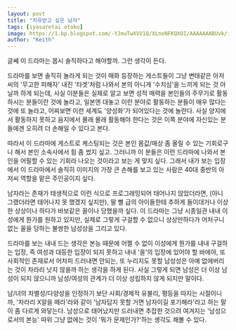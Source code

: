 ```yaml
---
layout: post
title: "치유받고 싶은 남자"
tags: [iyasaretai otoko]
image: https://1.bp.blogspot.com/-YJmuTwXVV1Q/XLneNFKQXOI/AAAAAAABUvk/iNx0LAq2QDInGWEeutkW3edymKCfCSghQCLcBGAs/s1600/iyasaretaiotoko_preview.jpg
author: "Keith"
---
```


글쎄 이 드라마는 몹시 솔직하다고 해야할까. 그런 생각이 든다.

드라마를 보면 솔직히 놀라게 되는 것이 매화 등장하는 게스트들이 그냥 변태같은 아저씨의 '무고한 피해자' 내진 '타겟'처럼 나와서 본의 아니게 '수치심'을 느끼게 되는 것 아닐까 하게 되는데, 사실 이분들은 실제로 알고 보면 성적 매력을 본인들의 주무기로 활동하시는 분들이란 것에 놀라고, 일본엔 대놓고 이런 분야로 활동하는 분들이 매우 많다는 것에 또 놀라고, 어찌보면 이런 세계도 '양성화'가 되어있다는 것에 놀란다. 사실 양지에서 활동하지 못하고 음지에서 몰래 몰래 활동해야 한다는 것은 이쪽 분야에 자신있는 분들에겐 오히려 더 손해일 수 있다고 본다. 

따라서 이 드라마에 게스트로 케스팅되는 것은 본인 몸값/매상 좀 올릴 수 있는 기회로구나 해서 본인 소속사에서 힘 좀 썼지 싶고. 그러니까 이 분들은 이런 드라마에 나와서 본인을 어필할 수 있는 기회라 나오는 것이라고 보는 게 맞지 싶다. 그래서 내가 보는 입장에서 이 드라마에서 솔직히 이미지의 가장 큰 손해를 보고 있는 사람은 40대 중반의 아저씨 역할을 맡은 주인공이지 싶다. 

남자라는 존재가 태생적으로 이런 식으로 프로그래밍되어 태어나지 않았더라면, (아니 그랬더라면 태어나지 못 했겠지 싶지만), 딸 뻘 급의 아이들한테 추하게 들이대거나 이상한 상상이나 하다가 바보같은 꼴이나 당했을까 싶다. 이 드라마는 그냥 시종일관 내내 이성에게 뭔가를 원하고 있지만, 실제로 그렇게 구걸할 수 없으니 상상만하다가 어처구니 없는 꼴을 당하는 불쌍한 남성상을 그리고 있다. 

드라마를 보는 내내 드는 생각은 본능 때문에 어쩔 수 없이 이성에게 뭔가를 내내 구걸하는 입장, 즉 여성과 대등한 입장이 되지 못하고 내내 '을'의 입장에 있어야 할 바에야, 또 사회적인 존재로서 어차피 드러내면 안되는, 또 누리지도 못할 남성성은 아예 없에버리는 것이 차라리 낫지 않을까 하는 생각을 하게 된다. 사실 그렇게 되면 남성은 더 이상 남성이 되지 않으니까 남성/여성의 관계가 더 이상 성립하지 않게 되지만 말이다. 

남/녀의 차별성/다양성을 인정하기 보단 사회/경제적 유불리, 평등을 따지는 시절이니까, '차라리 X알을 떼라'라와 같이 '남자답지 못할 거면 남자이길 포기해라'라고 하는 말이 좀 다르게 와닿는다. 남성으로 태어났지만 드러내면 추잡한 것으려 여겨지는 '남성으로서의 본능' 따위 그냥 없에는 것이 '뭐가 문제인가?'하는 생각도 해볼 수 있다. 
